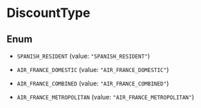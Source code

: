 

# DiscountType

## Enum


* `SPANISH_RESIDENT` (value: `"SPANISH_RESIDENT"`)

* `AIR_FRANCE_DOMESTIC` (value: `"AIR_FRANCE_DOMESTIC"`)

* `AIR_FRANCE_COMBINED` (value: `"AIR_FRANCE_COMBINED"`)

* `AIR_FRANCE_METROPOLITAN` (value: `"AIR_FRANCE_METROPOLITAN"`)



